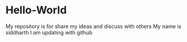 # Hello-World
My repository is for share my ideas and discuss with others
My name is siddharth
I am updating with github
